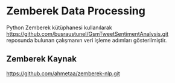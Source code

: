 # Zemberek Data Processing

Python Zemberek kütüphanesi kullanılarak https://github.com/busraustunel/GsmTweetSentimentAnalysis.git reposunda bulunan çalışmanın veri işleme adımları gösterilmiştir. 

## Zemberek Kaynak
https://github.com/ahmetaa/zemberek-nlp.git
